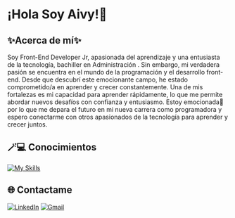 # ¡Hola Soy Aivy!👋

## ✨Acerca de mí✨

Soy Front-End Developer Jr, apasionada del aprendizaje y una entusiasta de la tecnología, bachiller en Administración .
Sin embargo, mi verdadera pasión se encuentra en el mundo de la programación y el desarrollo front-end. Desde que descubrí este emocionante campo, he estado comprometido/a en aprender y crecer constantemente.
Una de mis fortalezas es mi capacidad para aprender rápidamente, lo que me permite abordar nuevos desafíos con confianza y entusiasmo.
Estoy emocionada🤩por lo que me depara el futuro en mi nueva carrera como programadora y espero conectarme con otros apasionados de la tecnología para aprender y crecer juntos.

## 🪄💻 Conocimientos 

[![My Skills](https://skillicons.dev/icons?i=js,html,css,react,figma,nodejs,jest,firebase,github)](https://skillicons.dev)

## 🌐 Contactame 
[![LinkedIn](https://img.shields.io/badge/linkedin-%230077B5.svg?style=for-the-badge&logo=linkedin&logoColor=white)](https://www.linkedin.com/in/aivy-aguirre-443244141/)
[![Gmail](https://img.shields.io/badge/Gmail-D14836?style=for-the-badge&logo=gmail&logoColor=white)](mailto:cind30ap@gmail.com)
